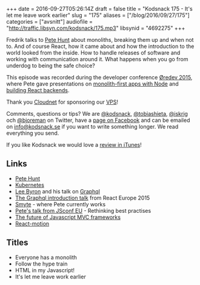 +++
date = 2016-09-27T05:26:14Z
draft = false
title = "Kodsnack 175 - It's let me leave work earlier"
slug = "175"
aliases = ["/blog/2016/09/27/175"]
categories = ["avsnitt"]
audiofile = "http://traffic.libsyn.com/kodsnack/175.mp3"
libsynid = "4692275"
+++

Fredrik talks to [Pete Hunt](https://twitter.com/floydophone) about monoliths, breaking them up and when not to. And of course React, how it came about and how the introduction to the world looked from the inside. How to handle releases of software and working with communication around it. What happens when you go from underdog to being the safe choice?

This episode was recorded during the developer conference [Øredev 2015](https://vimeo.com/144824775), where Pete gave presentations on [monolith-first apps with Node](http://oredev.org/2015/sessions/monolith-first-apps-with-node-js) and [building React backends](http://oredev.org/2015/sessions/building-a-react-js-backend).

Thank you [Cloudnet](http://www.cloudnet.se) for sponsoring our [VPS](http://en.wikipedia.org/wiki/Virtual_private_server)!

Comments, questions or tips? We are [@kodsnack](https://www.twitter.com/kodsnack), [@tobiashieta](https://www.twitter.com/tobiashieta), [@iskrig](https://www.twitter.com/iskrig) och [@bjoreman](https://www.twitter.com/bjoreman) on Twitter, have a [page on Facebook](https://www.facebook.com/kodsnack) and can be emailed on [info@kodsnack.se](mailto:info@kodsnack.se) if you want to write something longer. We read everything you send.

If you like Kodsnack we would love a [review in iTunes](http://itunes.apple.com/se/podcast/kodsnack/id561631498?l=en)!

## Links ##
* [Pete Hunt](https://twitter.com/floydophone)
* [Kubernetes](http://kubernetes.io/)
* [Lee Byron](http://leebyron.com/) and his talk on [Graphql](https://en.wikipedia.org/wiki/GraphQL)
* [The Graphql introduction talk](https://www.youtube.com/watch?v=WQLzZf34FJ8) from React Europe 2015
* [Smyte](https://www.smyte.com/) - where Pete currently works
* [Pete's talk from JSconf EU](https://www.youtube.com/watch?v=x7cQ3mrcKaY) - Rethinking best practises
* [The future of Javascript MVC frameworks](http://swannodette.github.io/2013/12/17/the-future-of-javascript-mvcs)
* [React-motion](https://github.com/chenglou/react-motion)

## Titles ##
* Everyone has a monolith
* Follow the hype train
* HTML in my Javascript!
* It's let me leave work earlier